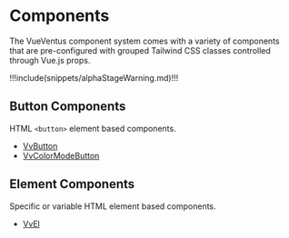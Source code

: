 # Components

The VueVentus component system comes with a variety of components that are pre-configured with grouped Tailwind CSS classes controlled through Vue.js props.



!!!include(snippets/alphaStageWarning.md)!!!



## Button Components

HTML `<button>` element based components.

* [VvButton](/components/buttons/vv-button)
* [VvColorModeButton](/components/buttons/vv-color-mode-button)







## Element Components

Specific or variable HTML element based components.

* [VvEl](/components/elements/vv-el)

